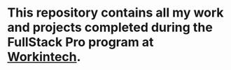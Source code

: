 # This repository contains all my work and projects completed during the FullStack Pro program at [Workintech](https://www.workintech.com.tr/).
